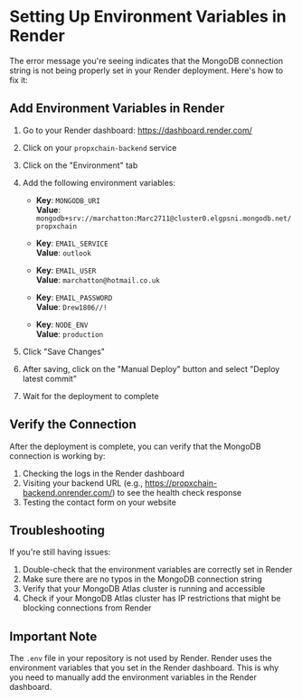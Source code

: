 # Setting Up Environment Variables in Render

The error message you're seeing indicates that the MongoDB connection string is not being properly set in your Render deployment. Here's how to fix it:

## Add Environment Variables in Render

1. Go to your Render dashboard: https://dashboard.render.com/

2. Click on your `propxchain-backend` service

3. Click on the "Environment" tab

4. Add the following environment variables:

   - **Key**: `MONGODB_URI`  
     **Value**: `mongodb+srv://marchatton:Marc2711@cluster0.elgpsni.mongodb.net/propxchain`

   - **Key**: `EMAIL_SERVICE`  
     **Value**: `outlook`

   - **Key**: `EMAIL_USER`  
     **Value**: `marchatton@hotmail.co.uk`

   - **Key**: `EMAIL_PASSWORD`  
     **Value**: `Drew1806//!`

   - **Key**: `NODE_ENV`  
     **Value**: `production`

5. Click "Save Changes"

6. After saving, click on the "Manual Deploy" button and select "Deploy latest commit"

7. Wait for the deployment to complete

## Verify the Connection

After the deployment is complete, you can verify that the MongoDB connection is working by:

1. Checking the logs in the Render dashboard
2. Visiting your backend URL (e.g., https://propxchain-backend.onrender.com/) to see the health check response
3. Testing the contact form on your website

## Troubleshooting

If you're still having issues:

1. Double-check that the environment variables are correctly set in Render
2. Make sure there are no typos in the MongoDB connection string
3. Verify that your MongoDB Atlas cluster is running and accessible
4. Check if your MongoDB Atlas cluster has IP restrictions that might be blocking connections from Render

## Important Note

The `.env` file in your repository is not used by Render. Render uses the environment variables that you set in the Render dashboard. This is why you need to manually add the environment variables in the Render dashboard.
